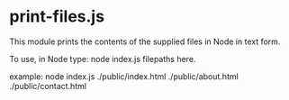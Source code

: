 # print-files.js

This module prints the contents of the supplied files in Node in text form.

To use, in Node type: node index.js filepaths here.

example: node index.js ./public/index.html ./public/about.html ./public/contact.html
